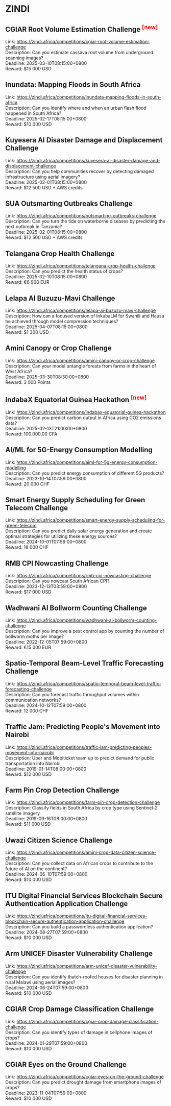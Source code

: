 # ZINDI



## CGIAR Root Volume Estimation Challenge <sup style="color:red">[new]<sup>  

Link: https://zindi.africa/competitions/cgiar-root-volume-estimation-challenge  
Description: Can you estimate cassava root volume from underground scanning images?  
Deadline: 2025-03-10T08:15:00+0800  
Reward: $15 000 USD  


## Inundata: Mapping Floods in South Africa

Link: https://zindi.africa/competitions/inundata-mapping-floods-in-south-africa  
Description: Can you identify where and when an urban flash flood happened in South Africa?  
Deadline: 2025-02-17T08:15:00+0800  
Reward: $10 000 USD  


## Kuyesera AI Disaster Damage and Displacement Challenge

Link: https://zindi.africa/competitions/kuyesera-ai-disaster-damage-and-displacement-challenge  
Description: Can you help communities recover by detecting damaged infrastructure using aerial imagery?   
Deadline: 2025-02-01T08:15:00+0800  
Reward: $12 500 USD + AWS credits  


## SUA Outsmarting Outbreaks Challenge

Link: https://zindi.africa/competitions/outsmarting-outbreaks-challenge  
Description: Can you turn the tide on waterborne diseases by predicting the next outbreak in Tanzania?  
Deadline: 2025-02-01T08:15:00+0800  
Reward: $12 500 USD + AWS credits  


## Telangana Crop Health Challenge

Link: https://zindi.africa/competitions/telangana-crop-health-challenge  
Description: Can you predict the health status of crops?  
Deadline: 2025-02-10T08:15:00+0800  
Reward: €6 900 EUR  


## Lelapa AI Buzuzu-Mavi Challenge

Link: https://zindi.africa/competitions/lelapa-ai-buzuzu-mavi-challenge  
Description: How can a focused version of InkubaLM for Swahili and Hausa be achieved through model compression techniques?  
Deadline: 2025-04-07T08:15:00+0800  
Reward: $1 300 USD  


## Amini Canopy or Crop Challenge

Link: https://zindi.africa/competitions/amini-canopy-or-crop-challenge  
Description: Can your model untangle forests from farms in the heart of West Africa?  
Deadline: 2025-03-30T08:30:00+0800  
Reward: 3 000 Points  


## IndabaX Equatorial Guinea Hackathon <sup style="color:red">[new]<sup>  

Link: https://zindi.africa/competitions/indabax-equatorial-guinea-hackathon  
Description: Can you predict carbon output in Africa using CO2 emissions data?  
Deadline: 2025-02-13T21:00:00+0800  
Reward: 100.000,00 CFA  


## AI/ML for 5G-Energy Consumption Modelling 

Link: https://zindi.africa/competitions/aiml-for-5g-energy-consumption-modelling  
Description: Can you predict energy consumption of different 5G products?  
Deadline: 2023-10-14T07:59:00+0800  
Reward: 20 000 CHF  


## Smart Energy Supply Scheduling for Green Telecom Challenge 

Link: https://zindi.africa/competitions/smart-energy-supply-scheduling-for-green-telecom  
Description: Can you predict daily solar energy generation and create optimal strategies for utilizing these energy sources?  
Deadline: 2024-10-01T07:59:00+0800  
Reward: 18 000 CHF  


## RMB CPI Nowcasting Challenge

Link: https://zindi.africa/competitions/rmb-cpi-nowcasting-challenge  
Description: Can you nowcast South African CPI?  
Deadline: 2023-12-13T03:59:00+0800  
Reward: $17 000 USD  


## Wadhwani AI Bollworm Counting Challenge

Link: https://zindi.africa/competitions/wadhwani-ai-bollworm-counting-challenge  
Description: Can you  improve a pest control app by counting the number of bollworm moths per image?  
Deadline: 2022-12-05T07:59:00+0800  
Reward: €15 000 EUR  


## Spatio-Temporal Beam-Level Traffic Forecasting Challenge 

Link: https://zindi.africa/competitions/spatio-temporal-beam-level-traffic-forecasting-challenge  
Description: Can you forecast traffic throughput volumes within communication networks?  
Deadline: 2024-10-12T07:59:00+0800  
Reward: 12 000 CHF  


## Traffic Jam: Predicting People's Movement into Nairobi

Link: https://zindi.africa/competitions/traffic-jam-predicting-peoples-movement-into-nairobi  
Description: Uber and Mobiticket team up to predict demand for public transportation into Nairobi  
Deadline: 2019-01-14T08:00:00+0800  
Reward: $12 000 USD  


## Farm Pin Crop Detection Challenge

Link: https://zindi.africa/competitions/farm-pin-crop-detection-challenge  
Description: Classify fields in South Africa by crop type using Sentinel-2 satellite imagery  
Deadline: 2019-09-16T08:00:00+0800  
Reward: $11 000 USD  


## Uwazi Citizen Science Challenge

Link: https://zindi.africa/competitions/amini-crop-data-citizen-science-challenge  
Description: Can you collect data on African crops to contribute to the future of AI on the continent?  
Deadline: 2024-06-10T07:59:00+0800  
Reward: $10 000 USD  


## ITU Digital Financial Services Blockchain Secure Authentication Application Challenge

Link: https://zindi.africa/competitions/itu-digital-financial-services-blockchain-secure-authentication-application-challenge  
Description: Can you build a passwordless authentication application?   
Deadline: 2024-08-27T07:59:00+0800  
Reward: $10 000 USD  


## Arm UNICEF Disaster Vulnerability Challenge

Link: https://zindi.africa/competitions/arm-unicef-disaster-vulnerability-challenge  
Description: Can you identify thatch-roofed houses for disaster planning in rural Malawi using aerial images?  
Deadline: 2024-06-24T07:59:00+0800  
Reward: $10 000 USD  


## CGIAR Crop Damage Classification Challenge

Link: https://zindi.africa/competitions/cgiar-crop-damage-classification-challenge  
Description: Can you identify types of damage in cellphone images of crops?  
Deadline: 2024-01-29T07:59:00+0800  
Reward: $10 000 USD  


## CGIAR Eyes on the Ground Challenge

Link: https://zindi.africa/competitions/cgiar-eyes-on-the-ground-challenge  
Description: Can you predict drought damage from smartphone images of crops?  
Deadline: 2023-11-04T07:59:00+0800  
Reward: $10 000 USD  

